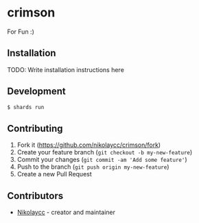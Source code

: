 # crimson

For Fun :)

## Installation

TODO: Write installation instructions here

## Development

```bash
$ shards run
```

## Contributing

1. Fork it (<https://github.com/nikolaycc/crimson/fork>)
2. Create your feature branch (`git checkout -b my-new-feature`)
3. Commit your changes (`git commit -am 'Add some feature'`)
4. Push to the branch (`git push origin my-new-feature`)
5. Create a new Pull Request

## Contributors

- [Nikolaycc](https://github.com/nikolaycc) - creator and maintainer
